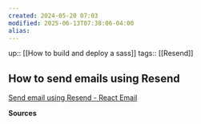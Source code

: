 ```yaml
---
created: 2024-05-20 07:03
modified: 2025-06-13T07:38:06-04:00
alias: 
---
```

up::  [[How to build and deploy a sass]]
tags:: [[Resend]]
## How to send emails using Resend

[Send email using Resend - React Email](https://react.email/docs/integrations/resend)



**Sources**